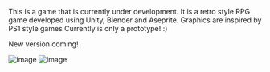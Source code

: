 This is a game that is currently under development. It is a retro style RPG game developed using Unity, Blender and Aseprite.
Graphics are inspired by PS1 style games
Currently is only a prototype! :)

New version coming!


![image](https://github.com/cadinsl/UFO/assets/46573438/7e220d5d-fafa-424c-93c5-2471f3379a55)
![image](https://github.com/cadinsl/UFO/assets/46573438/329ea16d-943f-4ea6-b510-63899860566c)


